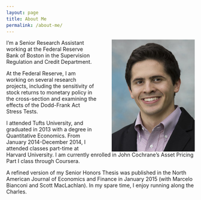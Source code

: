 ```yaml
---
layout: page
title: About Me
permalink: /about-me/
---
```


<img src="/images/Marco_Headshot-222x300.jpg" style="float:right;margin-left:40px">

I’m a Senior Research Assistant working at the Federal Reserve Bank of Boston in
the Supervision Regulation and Credit Department.  

At the Federal Reserve, I am working on several research projects, including the
sensitivity of stock returns to monetary policy in the
cross-section and examining the effects of the Dodd-Frank Act Stress Tests.

I attended Tufts University, and graduated in 2013 with a degree in Quantitative
Economics.  From January 2014-December 2014, I attended classes part-time at
Harvard University. I am currently enrolled in John Cochrane’s Asset Pricing
Part I class through Coursera.

A refined version of my Senior Honors Thesis was published in the North American
Journal of Economics and Finance in January 2015 (with Marcelo Bianconi and
Scott MacLachlan). In my spare time, I enjoy running along the Charles.
